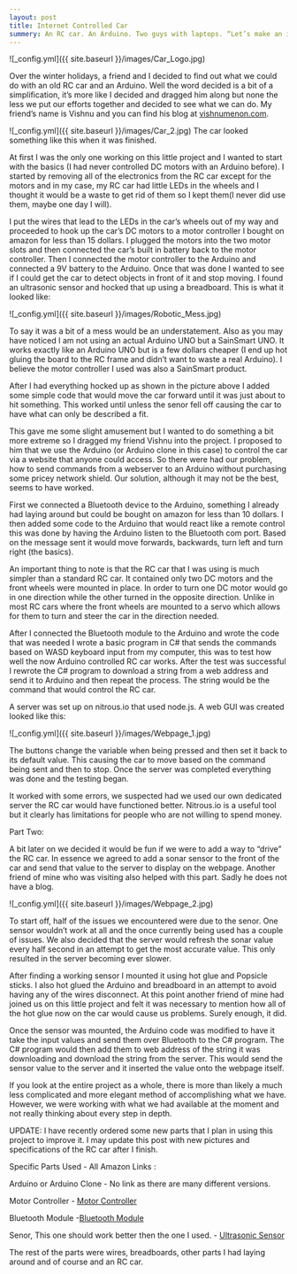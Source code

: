 ```yaml
---
layout: post
title: Internet Controlled Car
summery: An RC car. An Arduino. Two guys with laptops. “Let’s make an internet controlled RC car.” “Eh, sure why not.”
---
```


![_config.yml]({{ site.baseurl }}/images/Car_Logo.jpg)

Over the winter holidays, a friend and I decided to find out what we could do with an old RC car and an Arduino. Well the word decided is a bit of a simplification, it’s more like I decided and dragged him along but none the less we put our efforts together and decided to see what we can do. My friend’s name is Vishnu and you can find his blog at <a href="vishnumenon.com">vishnumenon.com</a>.

![_config.yml]({{ site.baseurl }}/images/Car_2.jpg)
The car looked something like this when it was finished.

At first I was the only one working on this little project and I wanted to start with the basics (I had never controlled DC motors with an Arduino before). I started by removing all of the electronics from the RC car except for the motors and in my case, my RC car had little LEDs in the wheels and I thought it would be a waste to get rid of them so I kept them(I never did use them, maybe one day I will).

I put the wires that lead to the LEDs in the car’s wheels out of my way and proceeded to hook up the car’s DC motors to a motor controller I bought on amazon for less than 15 dollars. I plugged the motors into the two motor slots and then connected the car’s built in battery back to the motor controller. Then I connected the motor controller to the Arduino and connected a 9V battery to the Arduino. Once that was done I wanted to see if I could get the car to detect objects in front of it and stop moving. I found an ultrasonic sensor and hocked that up using a breadboard. This is what it looked like:

![_config.yml]({{ site.baseurl }}/images/Robotic_Mess.jpg)

To say it was a bit of a mess would be an understatement. Also as you may have noticed I am not using an actual Arduino UNO but a SainSmart UNO. It works exactly like an Arduino UNO but is a few dollars cheaper (I end up hot gluing the board to the RC frame and didn’t want to waste a real Arduino). I believe the motor controller I used was also a SainSmart product.

After I had everything hocked up as shown in the picture above I added some simple code that would move the car forward until it was just about to hit something. This worked until unless the senor fell off causing the car to have what can only be described a fit.

This gave me some slight amusement but I wanted to do something a bit more extreme so I dragged my friend Vishnu into the project. I proposed to him that we use the Arduino (or Arduino clone in this case) to control the car via a website that anyone could access. So there were had our problem, how to send commands from a webserver to an Arduino without purchasing some pricey network shield. Our solution, although it may not be the best, seems to have worked.

First we connected a Bluetooth device to the Arduino, something I already had laying around but could be bought on amazon for less than 10 dollars. I then added some code to the Arduino that would react like a remote control this was done by having the Arduino listen to the Bluetooth com port. Based on the message sent it would move forwards, backwards, turn left and turn right (the basics).

An important thing to note is that the RC car that I was using is much simpler than a standard RC car. It contained only two DC motors and the front wheels were mounted in place. In order to turn one DC motor would go in one direction while the other turned in the opposite direction. Unlike in most RC cars where the front wheels are mounted to a servo which allows for them to turn and steer the car in the direction needed.

After I connected the Bluetooth module to the Arduino and wrote the code that was needed I wrote a basic program in C# that sends the commands based on WASD keyboard input from my computer, this was to test how well the now Arduino controlled RC car works. After the test was successful I rewrote the C# program to download a string from a web address and send it to Arduino and then repeat the process. The string would be the command that would control the RC car.

A server was set up on nitrous.io that used node.js. A web GUI was created looked like this:

![_config.yml]({{ site.baseurl }}/images/Webpage_1.jpg)

The buttons change the variable when being pressed and then set it back to its default value. This causing the car to move based on the command being sent and then to stop. Once the server was completed everything was done and the testing began.

It worked with some errors, we suspected had we used our own dedicated server the RC car would have functioned better. Nitrous.io is a useful tool but it clearly has limitations for people who are not willing to spend money.


Part Two:

A bit later on we decided it would be fun if we were to add a way to “drive” the RC car. In essence we agreed to add a sonar sensor to the front of the car and send that value to the server to display on the webpage. Another friend of mine who was visiting also helped with this part. Sadly he does not have a blog.

![_config.yml]({{ site.baseurl }}/images/Webpage_2.jpg)

To start off, half of the issues we encountered were due to the senor. One sensor wouldn’t work at all and the once currently being used has a couple of issues. We also decided that the server would refresh the sonar value every half second in an attempt to get the most accurate value. This only resulted in the server becoming ever slower.

After finding a working sensor I mounted it using hot glue and Popsicle sticks. I also hot glued the Arduino and breadboard in an attempt to avoid having any of the wires disconnect. At this point another friend of mine had joined us on this little project and felt it was necessary to mention how all of the hot glue now on the car would cause us problems. Surely enough, it did.

Once the sensor was mounted, the Arduino code was modified to have it take the input values and send them over Bluetooth to the C# program. The C# program would then add them to web address of the string it was downloading and download the string from the server. This would send the sensor value to the server and it inserted the value onto the webpage itself.

If you look at the entire project as a whole, there is more than likely a much less complicated and more elegant method of accomplishing what we have. However, we were working with what we had available at the moment and not really thinking about every step in depth.

UPDATE:
I have recently ordered some new parts that I plan in using this project to improve it. I may update this post with new pictures and specifications of the RC car after I finish.


Specific Parts Used - All Amazon Links :


Arduino or Arduino Clone - No link as there are many different versions.

Motor Controller - [Motor Controller](http://www.amazon.com/SainSmart-Stepper-Controller-Mega2560-Duemilanove/dp/B00AJGM37I/ref=sr_1_3?s=electronics&ie=UTF8&qid=1421612779&sr=1-3&keywords=Motor+Controller)

Bluetooth Module -[Bluetooth Module](http://www.amazon.com/Baitaihem-Arduino-Wireless-Bluetooth-Receiver/dp/B00J1D6UBA/ref=sr_1_6?s=electronics&ie=UTF8&qid=1421612829&sr=1-6&keywords=arduino+bluetooth)

Senor, This one should work better then the one I used.  - [Ultrasonic Sensor](http://www.amazon.com/niceeshop-HC-SR04-Ultrasonic-Distance-Measuring/dp/B00F167T2A/ref=sr_1_2?s=electronics&ie=UTF8&qid=1421612884&sr=1-2&keywords=arduino+ultrasonic)

The rest of the parts were wires, breadboards, other parts I had laying around and of course and an RC car.
